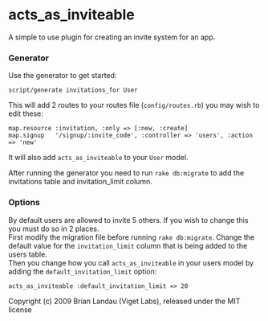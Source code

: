 acts\_as\_inviteable
================

A simple to use plugin for creating an invite system for an app.


### Generator

Use the generator to get started:

    script/generate invitations_for User
    
This will add 2 routes to your routes file (`config/routes.rb`) you may wish to edit these:

    map.resource :invitation, :only => [:new, :create]
    map.signup   '/signup/:invite_code', :controller => 'users', :action => 'new'
    
It will also add `acts_as_inviteable` to your `User` model.

After running the generator you need to run `rake db:migrate` to add the invitations table and invitation_limit column.


### Options

By default users are allowed to invite 5 others. If you wish to change this you must do so in 2 places.  
First modify the migration file before running `rake db:migrate`.
Change the default value for the `invitation_limit` column that is being added to the users table.  
Then you change how you call `acts_as_inviteable` in your users model by adding the `default_invitation_limit` option:

    acts_as_inviteable :default_invitation_limit => 20


Copyright (c) 2009 Brian Landau (Viget Labs), released under the MIT license

